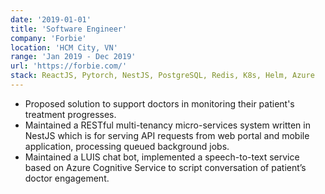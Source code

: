 ```yaml
---
date: '2019-01-01'
title: 'Software Engineer'
company: 'Forbie'
location: 'HCM City, VN'
range: 'Jan 2019 - Dec 2019'
url: 'https://forbie.com/'
stack: ReactJS, Pytorch, NestJS, PostgreSQL, Redis, K8s, Helm, Azure
---
```


- Proposed solution to support doctors in monitoring their patient's treatment progresses.
- Maintained a RESTful multi-tenancy micro-services system written in NestJS which is for serving API requests from web portal and mobile application, processing queued background jobs.
- Maintained a LUIS chat bot, implemented a speech-to-text service based on Azure Cognitive Service to script conversation of patient’s doctor engagement.
